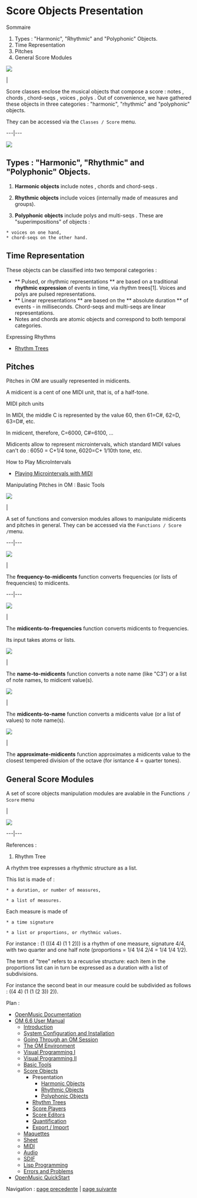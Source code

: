 # Score Objects Presentation

Sommaire

  1. Types : "Harmonic", "Rhythmic" and "Polyphonic" Objects.
  2. Time Representation
  3. Pitches
  4. General Score Modules

![](../res/classscoremenu.png)

|

Score classes enclose the musical objects that compose a score :  notes ,
chords ,  chord-seqs ,  voices ,  polys . Out of convenience, we have gathered
these objects in three categories : "harmonic", "rhythmic" and "polyphonic"
objects.

They can be accessed via the `Classes / Score` menu.  
  
---|---  
  
![](../res/schema.png)

## Types : "Harmonic", "Rhythmic" and "Polyphonic" Objects.

  1. **Harmonic objects** include  notes ,  chords and  chord-seqs . 

  2. **Rhythmic objects** include voices (internally made of  measures and  groups). 

  3. **Polyphonic objects** include  polys and  multi-seqs . These are "superimpositions" of objects :

    * voices on one hand, 
    * chord-seqs on the other hand.

## Time Representation

These objects can be classified into two temporal categories :

  * ** Pulsed, or rhythmic representations ** are based on a traditional  **rhythmic expression** of events in time, via rhythm trees[1].  Voices and  polys are pulsed representations.
  * ** Linear representations ** are based on the ** absolute duration ** of events - in milliseconds. Chord-seqs and  multi-seqs are linear representations.
  * Notes and  chords are atomic objects and correspond to both temporal categories.

Expressing Rhythms

  * [Rhythm Trees](RT)

## Pitches

Pitches in OM are usually represented in midicents.

A midicent is a cent of one MIDI unit, that is, of a half-tone.

MIDI pitch units

In MIDI, the middle C is represented by the value 60, then 61=C#, 62=D, 63=D#,
etc.

In midicent, therefore, C=6000, C#=6100, ...

Midicents allow to represent microintervals, which standard MIDI values can't
do : 6050 = C+1/4 tone, 6020=C+ 1/10th tone, etc.

How to Play MicroIntervals

  * [Playing Microintervals with MIDI](Microintervals)

Manipulating Pitches in OM : Basic Tools

![](../res/conversionmenu.png)

|

A set of functions and conversion modules allows to manipulate midicents and
pitches in general. They can be accessed via the `Functions / Score /`menu.  
  
---|---  
  
![](../res/ftomc_icon.png)

|

The  **frequency-to-midicents** function converts frequencies (or lists of
frequencies) to midicents.  
  
---|---  
  
![](../res/mctof_icon.png)

|

The  **midicents-to-frequencies** function converts midicents to frequencies.

Its input takes atoms or lists.  
  
![](../res/ntomc_icon.png)

|

The  **name-to-midicents** function converts a note name (like "C3") or a list
of note names, to midicent value(s).  
  
![](../res/mcton_icon.png)

|

The  **midicents-to-name** function converts a midicents value (or a list of
values) to note name(s).  
  
![](../res/approx_icon.png)

|

The  **approximate-midicents** function approximates a midicents value to the
closest tempered division of the octave (for isntance 4 = quarter tones).  
  
## General Score Modules

A set of score objects manipulation modules are avalable in the Functions` /
Score` menu

|

[![](../res/scfunctions_1.png)](../res/scfunctions.png "Cliquez pour
agrandir")  
  
---|---  
  
References :

  1. Rhythm Tree

A rhythm tree expresses a rhythmic structure as a list.

This list is made of :

    * a duration, or number of measures,

    * a list of measures.

Each measure is made of

    * a time signature 

    * a list or proportions, or rhythmic values.

For instance : (1 (((4 4) (1 1 2))) is a rhythm of one measure, signature 4/4,
with two quarter and one half note (proportions = 1/4 1/4 2/4 = 1/4 1/4 1/2).

The term of "tree" refers to a recusrive structure: each item in the
proportions list can in turn be expressed as a duration with a list of
subdivisions.

For instance the second beat in our measure could be subdivided as follows :
((4 4) (1 (1 (2 3)) 2)).

Plan :

  * [OpenMusic Documentation](OM-Documentation)
  * [OM 6.6 User Manual](OM-User-Manual)
    * [Introduction](00-Sommaire)
    * [System Configuration and Installation](Installation)
    * [Going Through an OM Session](Goingthrough)
    * [The OM Environment](Environment)
    * [Visual Programming I](BasicVisualProgramming)
    * [Visual Programming II](AdvancedVisualProgramming)
    * [Basic Tools](BasicObjects)
    * [Score Objects](ScoreObjects)
      * Presentation
        * [Harmonic Objects](Note-Chord-Chord-seq)
        * [Rhythmic Objects](RhythmicObjects)
        * [Polyphonic Objects](Polyphonic)
      * [Rhythm Trees](RT)
      * [Score Players](ScorePlayer)
      * [Score Editors](ScoreEditors)
      * [Quantification](Quantification)
      * [Export / Import](ImportExport)
    * [Maquettes](Maquettes)
    * [Sheet](Sheet)
    * [MIDI](MIDI)
    * [Audio](Audio)
    * [SDIF](SDIF)
    * [Lisp Programming](Lisp)
    * [Errors and Problems](errors)
  * [OpenMusic QuickStart](QuickStart-Chapters)

Navigation : [page precedente](ScoreObjects "page précédente\(Score
Objects\)") | [page suivante](Note-Chord-Chord-seq "page
suivante\(Harmonic Objects\)")

